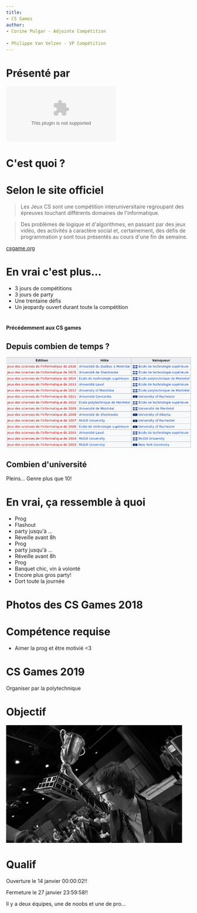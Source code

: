 ```yaml
---
title: 
- CS Games 
author:
- Corine Pulgar - Adjointe Compétition

- Philippe Van Velzen - VP Compétition
---
```


# Présenté par 
![](AGEEI_logo2015.eps)


# C'est quoi ?

# Selon le site officiel
> Les Jeux CS sont une compétition interuniversitaire regroupant des épreuves touchant différents domaines de l'informatique.

> Des problèmes de logique et d'algorithmes, en passant par des jeux vidéo, des activités à caractère social et, certainement, 
  des défis de programmation y sont tous présentés au cours d'une fin de semaine.

[csgame.org](http://csgames.org/corpo/fr/)

# En vrai c'est plus...
+ 3 jours de compétitions 
+ 3 jours de party
+ Une trentaine défis
+ Un jeopardy ouvert durant toute la compétition

# 
**Précédemment aux CS games**

## Depuis combien de temps ?
![](historique.png)

## Combien d'université
Pleins... Genre plus que 10!

# En vrai, ça ressemble à quoi
+ Prog
+ Flashout
+ party jusqu'à ...
+ Réveille avant 8h
+ Prog
+ party jusqu'à ...
+ Réveille avant 8h
+ Prog
+ Banquet chic, vin à volonté
+ Encore plus gros party!
+ Dort toute la journée

# Photos des CS Games 2018

# Compétence requise
+ Aimer la prog et être motivié <3

# CS Games 2019
Organiser par la polytechnique

# Objectif
![](win.jpg)

# Qualif
Ouverture le 14 janvier 00:00:02!!

Fermeture le 27 janvier 23:59:58!!

Il y a deux équipes, une de noobs et une de pro...

